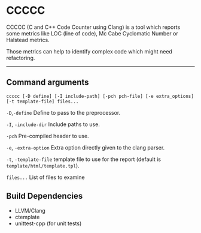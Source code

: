 CCCCC
====

CCCCC (C and C++ Code Counter using Clang) is a tool which reports some metrics like LOC (line of code), Mc Cabe Cyclomatic Number or Halstead metrics.


Those metrics can help to identify complex code which might need refactoring.

----------

Command arguments
----

`ccccc [-D define] [-I include-path] [-pch pch-file] [-e extra_options] [-t template-file] files...`


`-D`,`-define`
  Define to pass to the preprocessor.

`-I`, `-include-dir`
  Include paths to use.

`-pch`
  Pre-compiled header to use.

`-e`, `-extra-option`
  Extra option directly given to the clang parser.

`-t`, `-template-file`
  template file to use for the report (default is `template/html/template.tpl`).

`files...`
  List of files to examine




Build Dependencies
----

- LLVM/Clang
- ctemplate
- unittest-cpp (for unit tests)
